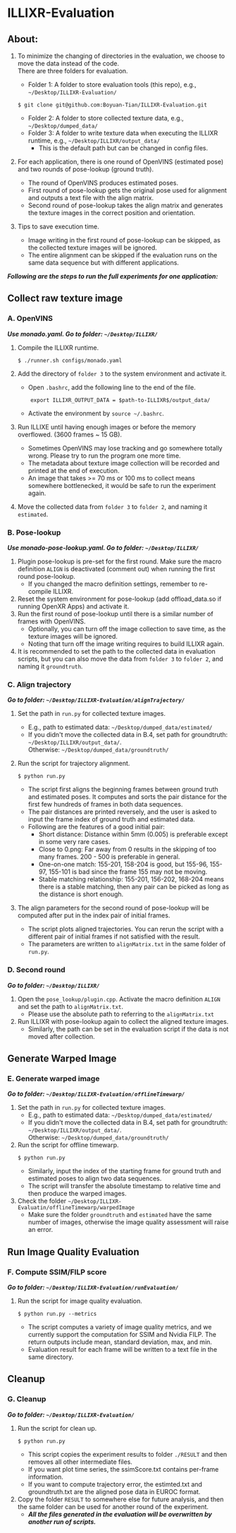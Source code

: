 # ILLIXR-Evaluation
## About:
1. To minimize the changing of directories in the evaluation, we choose to move the data instead of the code. <br>
	There are three folders for evaluation.
	- Folder 1: A folder to store evaluation tools (this repo), e.g., `~/Desktop/ILLIXR-Evaluation/` <br>
	```
	$ git clone git@github.com:Boyuan-Tian/ILLIXR-Evaluation.git
	```
	- Folder 2: A folder to store collected texture data, e.g., `~/Desktop/dumped_data/` <br>
	- Folder 3: A folder to write texture data when executing the ILLIXR runtime, e.g., `~/Desktop/ILLIXR/output_data/` <br>
		- This is the default path but can be changed in config files.

2. For each application, there is one round of OpenVINS (estimated pose) and two rounds of pose-lookup (ground truth).
	- The round of OpenVINS produces estimated poses. 
	- First round of pose-lookup gets the original pose used for alignment and outputs a text file with the align matrix.
	- Second round of pose-lookup takes the align matrix and generates the texture images in the correct position and orientation.

3. Tips to save execution time.
	- Image writing in the first round of pose-lookup can be skipped, as the collected texture images will be ignored.
	- The entire alignment can be skipped if the evaluation runs on the same data sequence but with different applications.


***Following are the steps to run the full experiments for one application:***


## Collect raw texture image
###	A. OpenVINS
***Use monado.yaml. Go to folder: `~/Desktop/ILLIXR/`***
1. Compile the ILLIXR runtime.
	```
	$ ./runner.sh configs/monado.yaml
	```
2. Add the directory of `folder 3` to the system environment and activate it.
	- Open `.bashrc`, add the following line to the end of the file.
	```
		export ILLIXR_OUTPUT_DATA = $path-to-ILLIXR$/output_data/
	```
	- Activate the environment by `source ~/.bashrc`.

3. Run ILLIXE until having enough images or before the memory overflowed. (3600 frames ~ 15 GB).
	- Sometimes OpenVINS may lose tracking and go somewhere totally wrong. Please try to run the program one more time.
	- The metadata about texture image collection will be recorded and printed at the end of execution.
	- An image that takes >= 70 ms or 100 ms to collect means somewhere bottlenecked, it would be safe to run the experiment again.
4. Move the collected data from `folder 3` to `folder 2`, and naming it `estimated`.


###	B. Pose-lookup
***Use monado-pose-lookup.yaml. Go to folder: `~/Desktop/ILLIXR/`***
1. Plugin pose-lookup is pre-set for the first round. Make sure the macro definition `ALIGN` is deactivated (comment out) when running the first round pose-lookup.
	- If you changed the macro definition settings, remember to re-compile ILLIXR.
2. Reset the system environment for pose-lookup (add offload_data.so if running OpenXR Apps) and activate it.
3. Run the first round of pose-lookup until there is a similar number of frames with OpenVINS.
	- Optionally, you can turn off the image collection to save time, as the texture images will be ignored. 
	- Noting that turn off the image writing requires to build ILLIXR again.
4. It is recommended to set the path to the collected data in evaluation scripts, but you can also move the data from `folder 3` to `folder 2`, and naming it `groundtruth`.

###	C. Align trajectory
***Go to folder: `~/Desktop/ILLIXR-Evaluation/alignTrajectory/`***
1. Set the path in `run.py` for collected texture images. 
	- E.g., path to estimated data: `~/Desktop/dumped_data/estimated/`
	- If you didn't move the collected data in B.4, set path for groundtruth: `~/Desktop/ILLIXR/output_data/`. <br>
	Otherwise: `~/Desktop/dumped_data/groundtruth/`
2. Run the script for trajectory alignment.
	```
	$ python run.py
	```
	- The script first aligns the beginning frames between ground truth and estimated poses. It computes and sorts the pair distance for the first few hundreds of frames in both data sequences.
	- The pair distances are printed reversely, and the user is asked to input the frame index of ground truth and estimated data.
	- Following are the features of a good initial pair:
		- Short distance: Distance within 5mm (0.005) is preferable except in some very rare cases.
		- Close to 0.png: Far away from 0 results in the skipping of too many frames. 200 - 500 is preferable in general.
		- One-on-one match: 155-201, 158-204 is good, but 155-96, 155-97, 155-101 is bad since the frame 155 may not be moving.
		- Stable matching relationship: 155-201, 156-202, 168-204 means there is a stable matching, then any pair can be picked as long as the distance is short enough.
		
3. The align parameters for the second round of pose-lookup will be computed after put in the index pair of initial frames.
	- The script plots aligned trajectories. You can rerun the script with a different pair of initial frames if not satisfied with the result.
	- The parameters are written to `alignMatrix.txt` in the same folder of `run.py`.

###	D. Second round
***Go to folder: `~/Desktop/ILLIXR/`***
1. Open the `pose_lookup/plugin.cpp`. Activate the macro definition `ALIGN` and set the path to `alignMatrix.txt`.
	- Please use the absolute path to referring to the `alignMatrix.txt`
2. Run ILLIXR with pose-lookup again to collect the aligned texture images.
	- Similarly, the path can be set in the evaluation script if the data is not moved after collection.

## Generate Warped Image
###	E. Generate warped image
***Go to folder: `~/Desktop/ILLIXR-Evaluation/offlineTimewarp/`***
1. Set the path in `run.py` for collected texture images.
	- E.g., path to estimated data: `~/Desktop/dumped_data/estimated/`
	- If you didn't move the collected data in B.4, set path for groundtruth: `~/Desktop/ILLIXR/output_data/`. <br>
	Otherwise: `~/Desktop/dumped_data/groundtruth/`
2. Run the script for offline timewarp.
	```
	$ python run.py
	```
	- Similarly, input the index of the starting frame for ground truth and estimated poses to align two data sequences.
	- The script will transfer the absolute timestamp to relative time and then produce the warped images.
3. Check the folder `~/Desktop/ILLIXR-Evaluatin/offlineTimewarp/warpedImage`
	- Make sure the folder `groundtruth` and `estimated` have the same number of images, otherwise the image quality assessment will raise an error.

## Run Image Quality Evaluation
###	F. Compute SSIM/FILP score
***Go to folder: `~/Desktop/ILLIXR-Evaluation/runEvaluation/`***
1. Run the script for image quality evaluation.
	```
	$ python run.py --metrics
	```
	- The script computes a variety of image quality metrics, and we currently support the computation for SSIM and Nvidia FILP. The return outputs include mean, standard deviation, max, and min.
	- Evaluation result for each frame will be written to a text file in the same directory.

## Cleanup
###	G. Cleanup
***Go to folder: `~/Desktop/ILLIXR-Evaluation/`***
1. Run the script for clean up.
	```
	$ python run.py
	```
	- This script copies the experiment results to folder `./RESULT` and then removes all other intermediate files.
	- If you want plot time series, the ssimScore.txt contains per-frame information.
	- If you want to compute trajectory error, the estimted.txt and groundtruth.txt are the aligned pose data in EUROC format.
2. Copy the folder `RESULT` to somewhere else for future analysis, and then the same folder can be used for another round of the experiment.
	- ***All the files generated in the evaluation will be overwritten by another run of scripts.***
